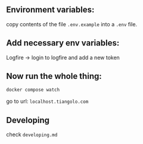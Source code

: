 ## Environment variables:

copy contents of the file `.env.example` into a `.env` file.

## Add necessary env variables:

Logfire -> login to logfire and add a new token

## Now run the whole thing:

```sh
docker compose watch
```

go to url: `localhost.tiangolo.com`

## Developing

check `developing.md`

